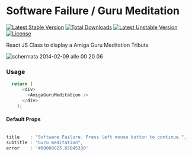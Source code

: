 Software Failure / Guru Meditation
==================================

[![Latest Stable Version](https://poser.pugx.org/gfazioli/amiga-guru-meditation/v/stable.svg)](https://packagist.org/packages/gfazioli/amiga-guru-meditation) [![Total Downloads](https://poser.pugx.org/gfazioli/amiga-guru-meditation/downloads.svg)](https://packagist.org/packages/gfazioli/amiga-guru-meditation) [![Latest Unstable Version](https://poser.pugx.org/gfazioli/amiga-guru-meditation/v/unstable.svg)](https://packagist.org/packages/gfazioli/amiga-guru-meditation) [![License](https://poser.pugx.org/gfazioli/amiga-guru-meditation/license.svg)](https://packagist.org/packages/gfazioli/amiga-guru-meditation)

React JS Class to display a Amiga Guru Meditation Tribute

![schermata 2014-02-09 alle 00 20 06](https://f.cloud.github.com/assets/432181/2118690/bbd3bb7c-9117-11e3-9aa6-89f8f0e2a7ba.png)

### Usage

```js
  return (
      <div>
        <AmigaGuruMeditation />
      </div>
    );
```

#### Default Props

```js

title    : "Software Failure. Press left mouse button to continue.",
subtitle : "Guru meditation",
error    : '#00000025.65045330'

```

